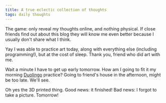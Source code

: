 ```yaml
---
title: A true eclectic collection of thoughts
tags: daily thoughts
---
```


The game: only reveal my thoughts online, and nothing physical. If close friends find out about this blog they will know me even better because I usually don't share what I think.

Yay I was able to practice art today, along with everything else (including programming!), but at the cost of sleep. Thank you, friend who did art with me.

Wait a minute I have to get up early tomorrow. How am I going to fit it my morning [Duolingo](https://duolingo.com) practice? Going to friend's house in the afternoon, might be too late. We'll see.

Oh yes the 3D printed thing. Good news: it finished! Bad news: I forgot to take a picture. Tomorrow!
